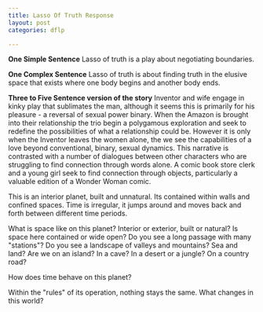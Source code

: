 ```yaml
---
title: Lasso Of Truth Response
layout: post
categories: dflp

---
```


**One Simple Sentence**
Lasso of truth is a play about negotiating boundaries.

**One Complex Sentence**
Lasso of truth is about finding truth in the elusive space that exists where one body begins and another body ends.

**Three to Five Sentence version of the story**
Inventor and wife engage in kinky play that sublimates the man, although it seems this is primarily for his pleasure - a reversal of sexual power binary. When the Amazon is brought into their relationship the trio begin a polygamous exploration and seek to redefine the possibilities of what a relationship could be. However it is only when the Inventor leaves the women alone, the we see the capabilities of a love beyond conventional, binary, sexual dynamics. This narrative is contrasted with a number of dialogues between other characters who are struggling to find connection through words alone. A comic book store clerk and a young girl seek to find connection through objects, particularly a valuable edition of a Wonder Woman comic.

This is an interior planet, built and unnatural. Its contained within walls and confined spaces.  Time is irregular, it jumps around and moves back and forth between different time periods.

What is space like on this planet? Interior or exterior, built or natural? Is space here contained or wide open? Do you see a long passage with many "stations"? Do you see a landscape of valleys and mountains? Sea and land? Are we on an island? In a cave? In a desert or a jungle? On a country road?

How does time behave on this planet?

Within the "rules" of its operation, nothing stays the same. What changes in this
world?
